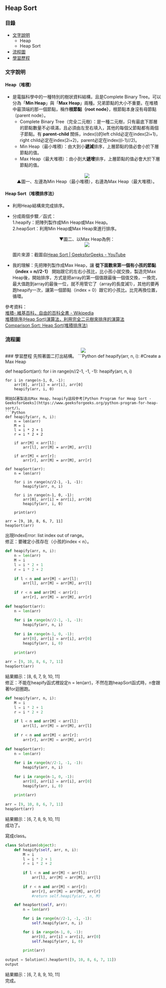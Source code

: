 ## Heap Sort
### 目錄
* [文字說明](#文字說明)
   * Heap
   * Heap Sort
* [流程圖](#流程圖)
* [學習歷程](#學習歷程)
### 文字說明
#### Heap（堆積）
* 是電腦科學中的一種特別的樹狀資料結構，且是Complete Binary Tree。可以分為「**Min Heap**」與「**Max Heap**」兩種。兄弟節點的大小不重要。在堆積中最頂端的那一個節點，稱作**根節點（root node）**，根節點本身沒有母節點（parent node）。    
    * Complete Binary Tree（完全二元樹）：是一種二元樹，只有最底下那層的節點數量不必填滿，且必須由左至右填入，其他的每個父節點都有兩個子節點。有 **parent-child** 關係，index(i)的left child必定在index(2i+1)，right child必定在index(2i+2)，parent必定在index((i-1)//2)。
    * Min Heap（最小堆積）：由大到小**遞減**排序，上層節點的值必會小於下層節點的值。    
    * Max Heap（最大堆積）：由小到大**遞增**排序，上層節點的值必會大於下層節點的值。    
    <br />
    <div align=center><img src="https://github.com/ChengShaoChi/Learning-Note/blob/master/Image/Min%EF%BC%8FMax%20Heap.png?raw=true"/></div>    
    <div align=center>▲圖一、左邊為Min Heap（最小堆積），右邊為Max Heap（最大堆積）。</div>     

#### Heap Sort（堆積排序法）
* 利用Heap結構來完成排序。
* 分成兩個步驟／函式：    
   1.heapify：把陣列製作成Min Heap或Max Heap。    
   2.heapSort：利用Min Heap或Max Heap來進行排序。    
   
   <div align=center>▼圖二、以Max Heap為例：</div>    
   <div align=center><img src="https://github.com/ChengShaoChi/Learning-Note/blob/master/Image/HeapSortUnderstandingtheCode.png?raw=true"/></div>    
   
   圖片來源：截圖自[Heap Sort | GeeksforGeeks - YouTube](https://youtu.be/MtQL_ll5KhQ)    
* 我的理解：先把陣列製作成Max Heap，讓 **從下面數來第一個有小孩的節點（index = n//2-1）** 開始跟它的左右小孩比，比小孩小就交換，製造完Max Heap後，開始排序，方式是把array的第一個值跟最後一個值交換，一換完，最大值跑到array的最後一位，就不用管它了（array的長度減1），其他的要再跑heapify一次，讓第一個節點（index = 0）跟它的小孩比。比完再換位置，循環。
   
參考資料：    
[堆積- 維基百科，自由的百科全書 - Wikipedia](https://zh.wikipedia.org/wiki/%E5%A0%86%E7%A9%8D)    
[堆積排序(Heap Sort)演算法，利用完全二元樹來排序的演算法](https://magiclen.org/heap-sort/)   
[Comparison Sort: Heap Sort(堆積排序法)](http://alrightchiu.github.io/SecondRound/comparison-sort-heap-sortdui-ji-pai-xu-fa.html)
### 流程圖
<div align=center><img src="https://github.com/ChengShaoChi/Learning-Note/blob/master/Image/Heap%20Sort.png?raw=true"/></div>    
### 學習歷程
先照著圖二打出結構。
```Python
def heapify(arr, n, i):
    #Create a Max Heap
    
def heapSort(arr):
    for i in range(n//2-1, -1, -1):
        heapify(arr, n, i)
        
    for i in range(n-1, 0, -1):
        arr[0], arr[i] = arr[i], arr[0]
        heapify(arr, i, 0)
```
開始試著製造出Max Heap，heapify這段參考[Python Program for Heap Sort - GeeksforGeeks](https://www.geeksforgeeks.org/python-program-for-heap-sort/)。
```Python
def heapify(arr, n, i):
    n = len(arr)
    M = i
    l = i * 2 + 1
    r = i * 2 + 2
    
    if arr[M] < arr[l]:
        arr[l], arr[M] = arr[M], arr[l]
        
    if arr[M] < arr[r]:
        arr[r], arr[M] = arr[M], arr[r]
        
def heapSort(arr):
    n = len(arr)
    
    for i in range(n//2-1, -1, -1):
        heapify(arr, n, i)
        
    for i in range(n-1, 0, -1):
        arr[0], arr[i] = arr[i], arr[0]
        heapify(arr, i, 0)
        
    print(arr)
    
arr = [9, 10, 8, 6, 7, 11]
heapSort(arr)
```
出現IndexError: list index out of range。    
修正：要確定小孩存在（小孩的index < n）。
```Python
def heapify(arr, n, i):
    n = len(arr)
    M = i
    l = i * 2 + 1
    r = i * 2 + 2
    
    if l < n and arr[M] < arr[l]:
        arr[l], arr[M] = arr[M], arr[l]
        
    if r < n and arr[M] < arr[r]:
        arr[r], arr[M] = arr[M], arr[r]
        
def heapSort(arr):
    n = len(arr)
    
    for i in range(n//2-1, -1, -1):
        heapify(arr, n, i)
        
    for i in range(n-1, 0, -1):
        arr[0], arr[i] = arr[i], arr[0]
        heapify(arr, i, 0)
        
    print(arr)
        
arr = [9, 10, 8, 6, 7, 11]
heapSort(arr)
```
結果顯示：[8, 6, 7, 9, 10, 11]    
修正：不能在heapify函式裡設定n = len(arr)，不然在跑heapSort函式時，n會跟著for迴圈跑。
```Python
def heapify(arr, n, i):
    M = i
    l = i * 2 + 1
    r = i * 2 + 2
    
    if l < n and arr[M] < arr[l]:
        arr[l], arr[M] = arr[M], arr[l]
        
    if r < n and arr[M] < arr[r]:
        arr[r], arr[M] = arr[M], arr[r]
        
def heapSort(arr):
    n = len(arr)
    
    for i in range(n//2-1, -1, -1):
        heapify(arr, n, i)
        
    for i in range(n-1, 0, -1):
        arr[0], arr[i] = arr[i], arr[0]
        heapify(arr, i, 0)
        
    print(arr)
        
arr = [9, 10, 8, 6, 7, 11]
heapSort(arr)
```
結果顯示：[6, 7, 8, 9, 10, 11]    
成功了。    

寫成class。
```Python
class Solution(object):
    def heapify(self, arr, n, i):
        M = i
        l = i * 2 + 1
        r = i * 2 + 2
    
        if l < n and arr[M] < arr[l]:
            arr[l], arr[M] = arr[M], arr[l]
        
        if r < n and arr[M] < arr[r]:
            arr[r], arr[M] = arr[M], arr[r]
            #return self.heapify(arr, n, M)

    def heapSort(self, arr):
        n = len(arr)

        for i in range(n//2-1, -1, -1):
            self.heapify(arr, n, i)

        for i in range(n-1, 0, -1):
            arr[0], arr[i] = arr[i], arr[0]
            self.heapify(arr, i, 0)
            
        print(arr)
        
output = Solution().heapSort([9, 10, 8, 6, 7, 11])
output
```
結果顯示：[6, 7, 8, 9, 10, 11]    
完成。
